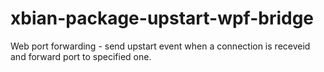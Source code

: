 xbian-package-upstart-wpf-bridge
================================

Web port forwarding - send upstart event when a connection is receveid and forward port to specified one.
